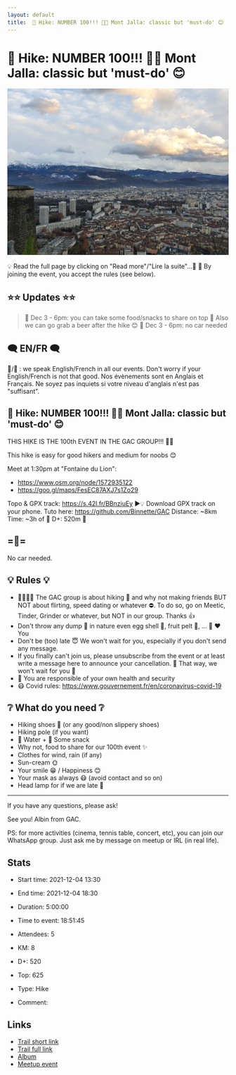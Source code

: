 ```yaml
---
layout: default
title:  🥾 Hike: NUMBER 100!!! 🎉🎉 Mont Jalla: classic but 'must-do' 😊
---
```


#  🥾 Hike: NUMBER 100!!! 🎉🎉 Mont Jalla: classic but 'must-do' 😊

![2021-12-04](/Stats/img/orig/2021-12-04.jpg)

💡 Read the full page by clicking on "Read more"/"Lire la suite"...💜
📕 By joining the event, you accept the rules (see below).

## ⭐⭐ Updates ⭐⭐
> 📅 Dec 3 - 6pm: you can take some food/snacks to share on top 🤩 Also we can go grab a beer after the hike 😊
> 📅 Dec 3 - 6pm: no car needed

## 🗨️ EN/FR 🗨️
🦅/🐓 : we speak English/French in all our events. Don't worry if your English/French is not that good. Nos évènements sont en Anglais et Français. Ne soyez pas inquiets si votre niveau d'anglais n'est pas "suffisant".

## 🥾 Hike: NUMBER 100!!! 🎉🎉 Mont Jalla: classic but 'must-do' 😊
THIS HIKE IS THE 100th EVENT IN THE GAC GROUP!!! 🎉✨

This hike is easy for good hikers and medium for noobs 😊

Meet at 1:30pm at "Fontaine du Lion":
- https://www.osm.org/node/1572935122
- https://goo.gl/maps/FesEC87AXJ7s1Zo29

Topo & GPX track: https://s.42l.fr/BBnziuEy
▶💡 Download GPX track on your phone. Tuto here: https://github.com/Binnette/GAC
Distance: ~8km
Time: ~3h of 🥾
D+: 520m 🐌

## =🚗=
No car needed.

## 💡 Rules 💡
- 🚶‍♀️🚶‍♂️ The GAC group is about hiking 🥾 and why not making friends BUT NOT about flirting, speed dating or whatever ⛔. To do so, go on Meetic, Tinder, Grinder or whatever, but NOT in our group. Thanks 👍
- Don't throw any dump 🚮 in nature even egg shell 🥚, fruit pelt 🍌, ... 🌳 ❤️ You
- Don't be (too) late 😇 We won't wait for you, especially if you don't send any message.
- If you finally can't join us, please unsubscribe from the event or at least write a message here to announce your cancellation. 💜 That way, we won't wait for you 💜
- 💟 You are responsible of your own health and security
- 😷 Covid rules: https://www.gouvernement.fr/en/coronavirus-covid-19

## ❔ What do you need ❔
- Hiking shoes 🥾 (or any good/non slippery shoes)
- Hiking pole (if you want)
- 🧃 Water + 🍫 Some snack
- Why not, food to share for our 100th event ✨
- Clothes for wind, rain (if any)
- Sun-cream 🌞
- Your smile 😁 / Happiness 😊
- Your mask as always 😷 (avoid contact and so on)
- Head lamp for if we are late 🔦

-----------------------
If you have any questions, please ask!

See you! Albin from GAC.

PS: for more activities (cinema, tennis table, concert, etc), you can join our WhatsApp group. Just ask me by message on meetup or IRL (in real life).

## Stats

- Start time: 2021-12-04 13:30
- End time: 2021-12-04 18:30
- Duration: 5:00:00
- Time to event: 18:51:45
- Attendees: 5

- KM: 8
- D+: 520
- Top: 625
- Type: Hike
- Comment: 

## Links

- [Trail short link](https://s.42l.fr/BBnziuEy)
- [Trail full link]()
- [Album](https://binnette.github.io/GacImg2021/2021-12-04-🥾-Hike-NUMBER-100-🎉🎉-Mont-Jalla-classic-but-must-do-😊.html)
- [Meetup event](https://www.meetup.com/grenoble-adventure-club-english-french/events/282472942/)
